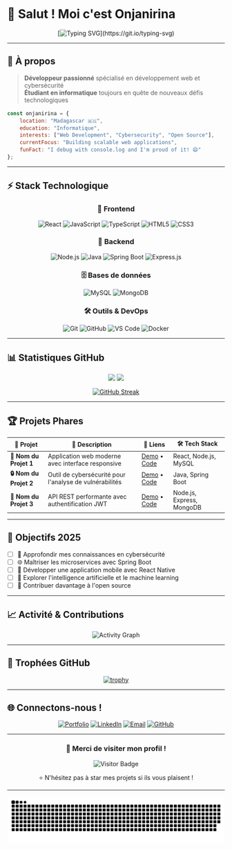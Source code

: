 # 🚀 Salut ! Moi c'est Onjanirina

<div align="center">
  
[![Typing SVG](https://readme-typing-svg.herokuapp.com?font=Fira+Code&weight=500&size=24&pause=1000&color=58A6FF&center=true&vCenter=true&width=500&lines=Étudiant+en+Informatique;Développeur+Web+%26+Mobile;Passionné+de+Cybersécurité;Always+learning+new+things!)](https://git.io/typing-svg)

</div>

---

## 💫 À propos

> **Développeur passionné** spécialisé en développement web et cybersécurité  
> **Étudiant en informatique** toujours en quête de nouveaux défis technologiques

```javascript
const onjanirina = {
    location: "Madagascar 🇲🇬",
    education: "Informatique",
    interests: ["Web Development", "Cybersecurity", "Open Source"],
    currentFocus: "Building scalable web applications",
    funFact: "I debug with console.log and I'm proud of it! 😄"
};
```

---

## ⚡ Stack Technologique

<div align="center">

### 🎯 Frontend
![React](https://img.shields.io/badge/React-20232A?style=for-the-badge&logo=react&logoColor=61DAFB)
![JavaScript](https://img.shields.io/badge/JavaScript-F7DF1E?style=for-the-badge&logo=javascript&logoColor=black)
![TypeScript](https://img.shields.io/badge/TypeScript-007ACC?style=for-the-badge&logo=typescript&logoColor=white)
![HTML5](https://img.shields.io/badge/HTML5-E34F26?style=for-the-badge&logo=html5&logoColor=white)
![CSS3](https://img.shields.io/badge/CSS3-1572B6?style=for-the-badge&logo=css3&logoColor=white)

### 🔧 Backend
![Node.js](https://img.shields.io/badge/Node.js-43853D?style=for-the-badge&logo=node.js&logoColor=white)
![Java](https://img.shields.io/badge/Java-ED8B00?style=for-the-badge&logo=openjdk&logoColor=white)
![Spring Boot](https://img.shields.io/badge/Spring_Boot-6DB33F?style=for-the-badge&logo=spring-boot&logoColor=white)
![Express.js](https://img.shields.io/badge/Express.js-404D59?style=for-the-badge&logo=express&logoColor=white)

### 🗄️ Bases de données
![MySQL](https://img.shields.io/badge/MySQL-00000F?style=for-the-badge&logo=mysql&logoColor=white)
![MongoDB](https://img.shields.io/badge/MongoDB-4EA94B?style=for-the-badge&logo=mongodb&logoColor=white)

### 🛠️ Outils & DevOps
![Git](https://img.shields.io/badge/Git-F05032?style=for-the-badge&logo=git&logoColor=white)
![GitHub](https://img.shields.io/badge/GitHub-100000?style=for-the-badge&logo=github&logoColor=white)
![VS Code](https://img.shields.io/badge/VS_Code-007ACC?style=for-the-badge&logo=visual-studio-code&logoColor=white)
![Docker](https://img.shields.io/badge/Docker-2496ED?style=for-the-badge&logo=docker&logoColor=white)

</div>

---

## 📊 Statistiques GitHub

<div align="center">
  
<img height="180em" src="https://github-readme-stats.vercel.app/api?username=Evil-Ghoster&show_icons=true&theme=tokyonight&include_all_commits=true&count_private=true"/>
<img height="180em" src="https://github-readme-stats.vercel.app/api/top-langs/?username=Evil-Ghoster&layout=compact&theme=tokyonight"/>

</div>

<div align="center">
  
[![GitHub Streak](https://streak-stats.demolab.com?user=Evil-Ghoster&theme=tokyonight)](https://git.io/streak-stats)

</div>

---

## 🏆 Projets Phares

<div align="center">

| 🌟 Projet | 📝 Description | 🔗 Liens | 🛠️ Tech Stack |
|-----------|---------------|----------|---------------|
| **📱 Nom du Projet 1** | Application web moderne avec interface responsive | [Demo](lien) • [Code](lien) | React, Node.js, MySQL |
| **🔒 Nom du Projet 2** | Outil de cybersécurité pour l'analyse de vulnérabilités | [Demo](lien) • [Code](lien) | Java, Spring Boot |
| **🚀 Nom du Projet 3** | API REST performante avec authentification JWT | [Demo](lien) • [Code](lien) | Node.js, Express, MongoDB |

</div>

---

## 🎯 Objectifs 2025

- [ ] 🔐 Approfondir mes connaissances en cybersécurité
- [ ] 🌐 Maîtriser les microservices avec Spring Boot
- [ ] 📱 Développer une application mobile avec React Native  
- [ ] 🤖 Explorer l'intelligence artificielle et le machine learning
- [ ] 🌟 Contribuer davantage à l'open source

---

## 📈 Activité & Contributions

<div align="center">

![Activity Graph](https://github-readme-activity-graph.vercel.app/graph?username=Evil-Ghoster&theme=tokyo-night&hide_border=true)

</div>

---

## 🏅 Trophées GitHub

<div align="center">
  
[![trophy](https://github-profile-trophy.vercel.app/?username=Evil-Ghoster&theme=onedark&no-frame=true&no-bg=true&margin-w=4&row=1)](https://github.com/Evil-Ghoster)

</div>

---

## 🌐 Connectons-nous !

<div align="center">

[![Portfolio](https://img.shields.io/badge/Portfolio-FF5722?style=for-the-badge&logo=web&logoColor=white)](votre-portfolio.com)
[![LinkedIn](https://img.shields.io/badge/LinkedIn-0077B5?style=for-the-badge&logo=linkedin&logoColor=white)](votre-linkedin)
[![Email](https://img.shields.io/badge/Email-D14836?style=for-the-badge&logo=gmail&logoColor=white)](mailto:votre-email@example.com)
[![GitHub](https://img.shields.io/badge/GitHub-100000?style=for-the-badge&logo=github&logoColor=white)](https://github.com/Evil-Ghoster)

</div>

---

<div align="center">
  
### 💖 Merci de visiter mon profil !

![Visitor Badge](https://visitor-badge.laobi.icu/badge?page_id=Evil-Ghoster.Evil-Ghoster)

⭐ N'hésitez pas à star mes projets si ils vous plaisent !

</div>

---

<div align="center">
  <img src="https://raw.githubusercontent.com/platane/platane/output/github-contribution-grid-snake-dark.svg" alt="Snake animation" />
</div>
